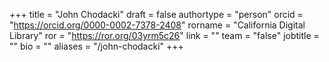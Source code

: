 +++ 
title = "John Chodacki" 
draft = false
authortype = "person"
orcid =  "https://orcid.org/0000-0002-7378-2408"
rorname = "California Digital Library"
ror = "https://ror.org/03yrm5c26"
link = ""
team = "false"
jobtitle = ""
bio = ""
aliases = "/john-chodacki"
+++ 


